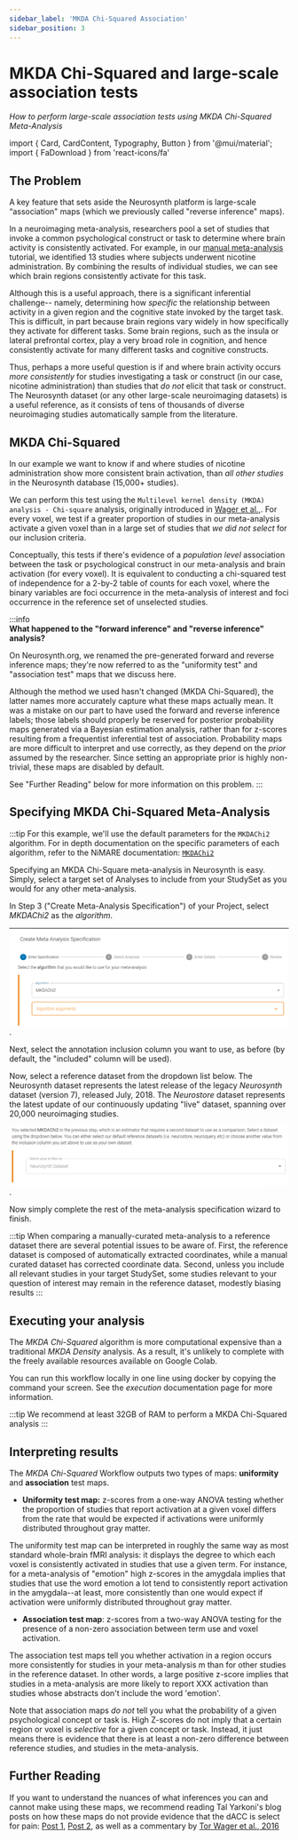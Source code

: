 ```yaml
---
sidebar_label: 'MKDA Chi-Squared Association'
sidebar_position: 3
---
```


# MKDA Chi-Squared and large-scale association tests
*How to perform large-scale association tests using MKDA Chi-Squared Meta-Analysis*

import { Card, CardContent, Typography, Button } from '@mui/material';
import { FaDownload } from 'react-icons/fa'

## The Problem

A key feature that sets aside the Neurosynth platform is large-scale “association" maps (which we previously called "reverse inference" maps).

In a neuroimaging meta-analysis, researchers pool a set of studies that invoke a common psychological construct or task to determine where brain activity is consistently activated. For example, in our [manual meta-analysis](../manual) tutorial, we identified 13 studies where subjects underwent nicotine administration. By combining the results of individual studies, we can see which brain regions consistently activate for this task.

Although this is a useful approach, there is a significant inferential challenge-- namely, determining how *specific* the relationship between activity in a given region and the cognitive state invoked by the target task. This is difficult, in part because brain regions vary widely in how specifically they activate for different tasks. Some brain regions, such as the insula or lateral prefrontal cortex, play a very broad role in cognition, and hence consistently activate for many different tasks and cognitive constructs. 

Thus, perhaps a more useful question is if and where brain activity occurs *more consistently* for studies investigating a task or construct (in our case, nicotine administration) than studies that *do not* elicit that task or construct. The Neurosynth dataset (or any other large-scale neuroimaging datasets) is a useful reference, as it consists of tens of thousands of diverse neuroimaging studies automatically sample from the literature.

## MKDA Chi-Squared

In our example we want to know if and where studies of nicotine administration show more consistent brain activation, than *all other studies* in the Neurosynth database (15,000+ studies). 

We can perform this test using the `Multilevel kernel density (MKDA) analysis - Chi-square` analysis, originally introduced in [Wager et al.,](https://doi.org/10.1093/scan/nsm015). For every voxel, we test if a greater proportion of studies in our meta-analysis activate a given voxel than in a large set of studies that *we did not select* for our inclusion criteria. 

Conceptually, this tests if there's evidence of a *population level* association between the task or psychological construct in our meta-analysis and brain activation (for every voxel). It is equivalent to conducting a chi-squared test of independence for a 2-by-2 table of counts for each voxel, where the binary variables are foci occurrence in the meta-analysis of interest and foci occurrence in the reference set of unselected studies.

:::info   
**What happened to the "forward inference" and "reverse inference" analysis?**

On Neurosynth.org, we renamed the pre-generated forward and reverse inference maps; they're now referred to as the "uniformity test" and "association test" maps that we discuss here.

Although the method we used hasn't changed (MKDA Chi-Squared), the latter names more accurately capture what these maps actually mean. It was a mistake on our part to have used the forward and reverse inference labels; those labels should properly be reserved for posterior probability maps generated via a Bayesian estimation analysis, rather than for z-scores resulting from a frequentist inferential test of association. Probability maps are more difficult to interpret and use correctly, as they depend on the *prior* assumed by the researcher. Since setting an appropriate prior is highly non-trivial, these maps are disabled by default.

See "Further Reading" below for more information on this problem.
:::

## Specifying MKDA Chi-Squared Meta-Analysis

:::tip
For this example, we'll use the default parameters for the `MKDAChi2` algorithm. 
For in depth documentation on the specific parameters of each algorithm, refer to the NiMARE documentation: [`MKDAChi2`](https://nimare.readthedocs.io/en/stable/generated/nimare.meta.cbma.mkda.MKDAChi2.html)

Specifying an MKDA Chi-Square meta-analysis in Neurosynth is easy. Simply, select a target set of Analyses to include from your StudySet as you would for any other meta-analysis. 

In Step 3 ("Create Meta-Analysis Specification") of your Project, select *MKDAChi2* as the *algorithm*. 


![MKDA Chi Squared](/tutorial/mkda_chi_squared_algo.png). 

Next, select the annotation inclusion column you want to use, as before (by default, the "included" column will be used).

Now, select a reference dataset from the dropdown list below. The Neurosynth dataset represents the latest release of the legacy *Neurosynth* dataset (version 7), released July, 2018. The *Neurostore* dataset represents the latest update of our continuously updating "live" dataset, spanning over 20,000 neuroimaging studies. 

![MKDA Chi Squared Reference](/tutorial/mkda_chi_squared_reference.png). 

Now simply complete the rest of the meta-analysis specification wizard to finish. 

:::tip
When comparing a manually-curated meta-analysis to a reference dataset there are several potential issues to be aware of. First, the reference dataset is composed of automatically extracted coordinates, while a manual curated dataset has corrected coordinate data. Second, unless you include all relevant studies in your target StudySet, some studies relevant to your question of interest may remain in the reference dataset, modestly biasing results
:::


## Executing your analysis

The *MKDA Chi-Squared* algorithm is more computational expensive than a traditional *MKDA Density* analysis. As a result, it's unlikely to complete with the freely available resources available on Google Colab.

You can run this workflow locally in one line using docker by copying the command your screen. See the *execution* documentation page for more information. 

:::tip 
We recommend at least 32GB of RAM to perform a MKDA Chi-Squared analysis
:::

## Interpreting results

The *MKDA Chi-Squared* Workflow outputs two types of maps: **uniformity** and **association** test maps.

- **Uniformity test map:** z-scores from a one-way ANOVA testing whether the proportion of studies that report activation at a given voxel differs from the rate that would be expected if activations were uniformly distributed throughout gray matter.

The uniformity test map can be interpreted in roughly the same way as most standard whole-brain fMRI analysis: it displays the degree to which each voxel is consistently activated in studies that use a given term. For instance, for a meta-analysis of "emotion" high z-scores in the amygdala implies that studies that use the word emotion a lot tend to consistently report activation in the amygdala--at least, more consistently than one would expect if activation were uniformly distributed throughout gray matter. 

- **Association test map**: z-scores from a two-way ANOVA testing for the presence of a non-zero association between term use and voxel activation.

The association test maps tell you whether activation in a region occurs more consistently for studies in your meta-analysis m than for other studies in the reference dataset. In other words, a large positive z-score implies that studies in a meta-analysis are more likely to report XXX activation than studies whose abstracts don't include the word 'emotion'. 

Note that association maps *do not* tell you what the probability of a given psychological concept or task is. High Z-scores do not imply that a certain region or voxel is *selective* for a given concept or task. Instead, it just means there is evidence that there is at least a non-zero difference between reference studies, and studies in the meta-analysis.

## Further Reading

If you want to understand the nuances of what inferences you can and cannot make using these maps, we recommend reading Tal Yarkoni's blog posts on how these maps do not provide evidence that the dACC is select for pain: [Post 1](https://www.talyarkoni.org/blog/2015/12/05/no-the-dorsal-anterior-cingulate-is-not-selective-for-pain-comment-on-lieberman-and-eisenberger-2015/), [Post 2](https://www.talyarkoni.org/blog/2015/12/14/still-not-selective-comment-on-comment-on-comment-on-lieberman-eisenberger-2015/), as well as a commentary by [Tor Wager et al., 2016](https://www.pnas.org/doi/10.1073/pnas.1600282113)





